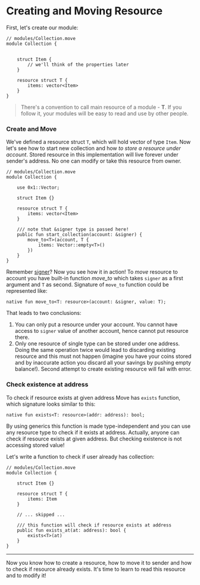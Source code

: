 # Creating and Moving Resource

First, let's create our module:

```Move
// modules/Collection.move
module Collection {


    struct Item {
        // we'll think of the properties later
    }

    resource struct T {
        items: vector<Item>
    }
}
```

> There's a convention to call main resource of a module - **T**. If you follow it, your modules will be easy to read and use by other people.

### Create and Move

We've defined a resource struct `T`, which will hold vector of type `Item`. Now let's see how to start new collection and how *to store a resource under account*. Stored resource in this implementation will live forever under sender's address. No one can modify or take this resource from owner.

```Move
// modules/Collection.move
module Collection {

    use 0x1::Vector;

    struct Item {}

    resource struct T {
        items: vector<Item>
    }

    /// note that &signer type is passed here!
    public fun start_collection(account: &signer) {
        move_to<T>(account, T {
            items: Vector::empty<T>()
        })
    }
}
```

Remember [signer](/resources/signer-type.md)? Now you see how it in action! To *move* resource to account you have built-in function *move_to* which takes `signer` as a first argument and `T` as second. Signature of `move_to` function could be represented like:

```Move
native fun move_to<T: resource>(account: &signer, value: T);
```

That leads to two conclusions:

1. You can only put a resource under your account. You cannot have access to `signer` value of another account, hence cannot put resource there.
2. Only one resource of single type can be stored under one address. Doing the same operation twice would lead to discarding existing resource and this must not happen (imagine you have your coins stored and by inaccurate action you discard all your savings by pushing empty balance!). Second attempt to create existing resource will fail with error.

### Check existence at address

To check if resource exists at given address Move has `exists` function, which signature looks similar to this:

```Move
native fun exists<T: resource>(addr: address): bool;
```

By using generics this function is made type-independent and you can use any resource type to check if it exists at address. Actually, anyone can check if resource exists at given address. But checking existence is not accessing stored value!

Let's write a function to check if user already has collection:

```Move
// modules/Collection.move
module Collection {

    struct Item {}

    resource struct T {
        items: Item
    }

    // ... skipped ...

    /// this function will check if resource exists at address
    public fun exists_at(at: address): bool {
        exists<T>(at)
    }
}
````

<!-- Note that we've put `::` - double colon before `exists` function. This is the way to access global functions (such as `move_to` or `exists`) without having conflicts with local functions with the same name. -->

---

Now you know how to create a resource, how to move it to sender and how to check if resource already exists. It's time to learn to read this resource and to modify it!
